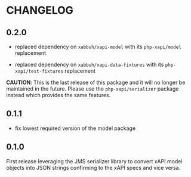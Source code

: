 CHANGELOG
=========

0.2.0
-----

* replaced dependency on `xabbuh/xapi-model` with its `php-xapi/model`
  replacement

* replaced dependency on `xabbuh/xapi-data-fixtures` with its
  `php-xapi/test-fixtures` replacement

**CAUTION**: This is the last release of this package and it will no longer be
maintained in the future. Please use the `php-xapi/serializer` package instead
which provides the same features.

0.1.1
-----

* fix lowest required version of the model package

0.1.0
-----

First release leveraging the JMS serializer library to convert xAPI model
objects into JSON strings confirming to the xAPI specs and vice versa.
